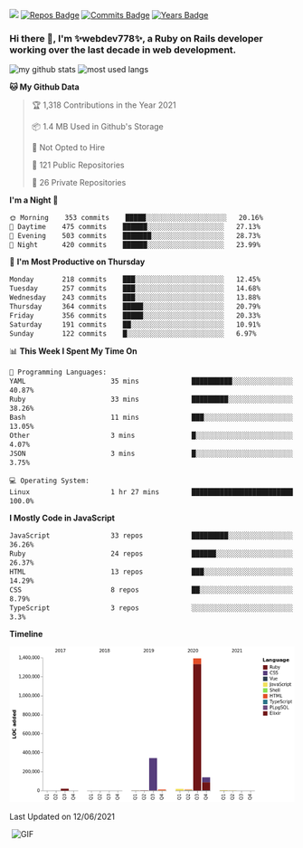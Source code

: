 ![](https://visitor-badge.glitch.me/badge?page_id=webdev778.webdev778)
[![Repos Badge](https://badges.pufler.dev/repos/webdev778)](https://badges.pufler.dev)
[![Commits Badge](https://badges.pufler.dev/commits/monthly/webdev778)](https://badges.pufler.dev)
[![Years Badge](https://badges.pufler.dev/years/webdev778)](https://badges.pufler.dev)
### Hi there 👋, I'm ✨webdev778✨, a Ruby on Rails developer working over the last decade in web development.


![my github stats](https://github-readme-stats.vercel.app/api?username=webdev778&show_icons=true&theme=tokyonight&line_height=27)
![most used langs](https://github-readme-stats.vercel.app/api/top-langs/?username=webdev778&hide=css,html&theme=tokyonight)

<!--START_SECTION:waka-->
**🐱 My Github Data** 

> 🏆 1,318 Contributions in the Year 2021
 > 
> 📦 1.4 MB Used in Github's Storage 
 > 
> 🚫 Not Opted to Hire
 > 
> 📜 121 Public Repositories 
 > 
> 🔑 26 Private Repositories  
 > 
**I'm a Night 🦉** 

```text
🌞 Morning    353 commits    █████░░░░░░░░░░░░░░░░░░░░   20.16% 
🌆 Daytime    475 commits    ██████░░░░░░░░░░░░░░░░░░░   27.13% 
🌃 Evening    503 commits    ███████░░░░░░░░░░░░░░░░░░   28.73% 
🌙 Night      420 commits    ██████░░░░░░░░░░░░░░░░░░░   23.99%

```
📅 **I'm Most Productive on Thursday** 

```text
Monday       218 commits    ███░░░░░░░░░░░░░░░░░░░░░░   12.45% 
Tuesday      257 commits    ███░░░░░░░░░░░░░░░░░░░░░░   14.68% 
Wednesday    243 commits    ███░░░░░░░░░░░░░░░░░░░░░░   13.88% 
Thursday     364 commits    █████░░░░░░░░░░░░░░░░░░░░   20.79% 
Friday       356 commits    █████░░░░░░░░░░░░░░░░░░░░   20.33% 
Saturday     191 commits    ██░░░░░░░░░░░░░░░░░░░░░░░   10.91% 
Sunday       122 commits    █░░░░░░░░░░░░░░░░░░░░░░░░   6.97%

```


📊 **This Week I Spent My Time On** 

```text
💬 Programming Languages: 
YAML                     35 mins             ██████████░░░░░░░░░░░░░░░   40.87% 
Ruby                     33 mins             █████████░░░░░░░░░░░░░░░░   38.26% 
Bash                     11 mins             ███░░░░░░░░░░░░░░░░░░░░░░   13.05% 
Other                    3 mins              █░░░░░░░░░░░░░░░░░░░░░░░░   4.07% 
JSON                     3 mins              █░░░░░░░░░░░░░░░░░░░░░░░░   3.75%

💻 Operating System: 
Linux                    1 hr 27 mins        █████████████████████████   100.0%

```

**I Mostly Code in JavaScript** 

```text
JavaScript               33 repos            █████████░░░░░░░░░░░░░░░░   36.26% 
Ruby                     24 repos            ██████░░░░░░░░░░░░░░░░░░░   26.37% 
HTML                     13 repos            ███░░░░░░░░░░░░░░░░░░░░░░   14.29% 
CSS                      8 repos             ██░░░░░░░░░░░░░░░░░░░░░░░   8.79% 
TypeScript               3 repos             ░░░░░░░░░░░░░░░░░░░░░░░░░   3.3%

```


**Timeline**

![Chart not found](https://raw.githubusercontent.com/webdev778/webdev778/master/charts/bar_graph.png) 


 Last Updated on 12/06/2021
<!--END_SECTION:waka-->

<img align="right" alt="GIF" src="https://github.com/webdev778/webdev778/blob/main/code.gif?raw=true" width="500" height="320" />

<!--
**webdev778/webdev778** is a ✨ _special_ ✨ repository because its `README.md` (this file) appears on your GitHub profile.

Here are some ideas to get you started:

- 🔭 I’m currently working on ...
- 🌱 I’m currently learning ...
- 👯 I’m looking to collaborate on ...
- 🤔 I’m looking for help with ...
- 💬 Ask me about ...
- 📫 How to reach me: ...
- 😄 Pronouns: ...
- ⚡ Fun fact: ...
-->
